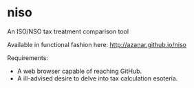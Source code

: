 # niso
An ISO/NSO tax treatment comparison tool

Available in functional fashion here: http://azanar.github.io/niso

Requirements:
* A web browser capable of reaching GitHub.
* A ill-advised desire to delve into tax calculation esoteria.
